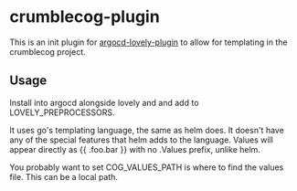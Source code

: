 # crumblecog-plugin

This is an init plugin for [argocd-lovely-plugin](https://github.com/crumbhole/argocd-lovely-plugin) to allow for templating in the crumblecog project.

## Usage

Install into argocd alongside lovely and and add to LOVELY_PREPROCESSORS.

It uses go's templating language, the same as helm does. It doesn't have any of the special features that helm adds to the language. Values will appear directly as {{ .foo.bar }} with no .Values prefix, unlike helm.

You probably want to set COG_VALUES_PATH is where to find the values file. This can be a local path.
